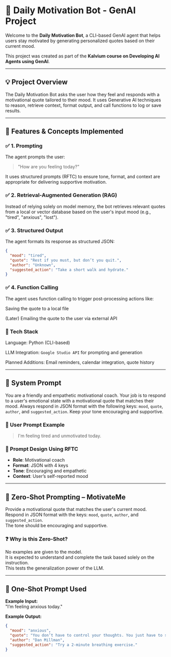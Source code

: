 # 🧠 Daily Motivation Bot - GenAI Project

Welcome to the **Daily Motivation Bot**, a CLI-based GenAI agent that helps users stay motivated by generating personalized quotes based on their current mood.

This project was created as part of the **Kalvium course on Developing AI Agents using GenAI**.

---

## 💡 Project Overview

The Daily Motivation Bot asks the user how they feel and responds with a motivational quote tailored to their mood. It uses Generative AI techniques to reason, retrieve context, format output, and call functions to log or save results.

---

## 🚀 Features & Concepts Implemented

### ✅ 1. Prompting
The agent prompts the user:  
> "How are you feeling today?"  

It uses structured prompts (RFTC) to ensure tone, format, and context are appropriate for delivering supportive motivation.

### ✅ 2. Retrieval-Augmented Generation (RAG)
Instead of relying solely on model memory, the bot retrieves relevant quotes from a local or vector database based on the user's input mood (e.g., "tired", "anxious", "lost").

### ✅ 3. Structured Output
The agent formats its response as structured JSON:
```json
{
  "mood": "tired",
  "quote": "Rest if you must, but don’t you quit.",
  "author": "Unknown",
  "suggested_action": "Take a short walk and hydrate."
}
```

### ✅ 4. Function Calling
The agent uses function calling to trigger post-processing actions like:

Saving the quote to a local file

(Later) Emailing the quote to the user via external API

### 🧪 Tech Stack
Language: Python (CLI-based)

LLM Integration: `Google Studio API` for prompting and generation

Planned Additions: Email reminders, calendar integration, quote history

---

## 🤖 System Prompt
You are a friendly and empathetic motivational coach. Your job is to respond to a user's emotional state with a motivational quote that matches their mood. Always respond in JSON format with the following keys: `mood`, `quote`, `author`, and `suggested_action`. Keep your tone encouraging and supportive.

### 👤 User Prompt Example
> I'm feeling tired and unmotivated today.

### 🧠 Prompt Design Using RFTC

- **Role**: Motivational coach
- **Format**: JSON with 4 keys
- **Tone**: Encouraging and empathetic
- **Context**: User’s self-reported mood

---

## 🧠 Zero-Shot Prompting – MotivateMe

Provide a motivational quote that matches the user's current mood.  
Respond in JSON format with the keys: `mood`, `quote`, `author`, and `suggested_action`.  
The tone should be encouraging and supportive.

### ❓ Why is this Zero-Shot?

No examples are given to the model.  
It is expected to understand and complete the task based solely on the instruction.  
This tests the generalization power of the LLM.

---

## 📄 One-Shot Prompt Used

**Example Input:**  
"I’m feeling anxious today."

**Example Output:**
```json
{
  "mood": "anxious",
  "quote": "You don’t have to control your thoughts. You just have to stop letting them control you.",
  "author": "Dan Millman",
  "suggested_action": "Try a 2-minute breathing exercise."
}


